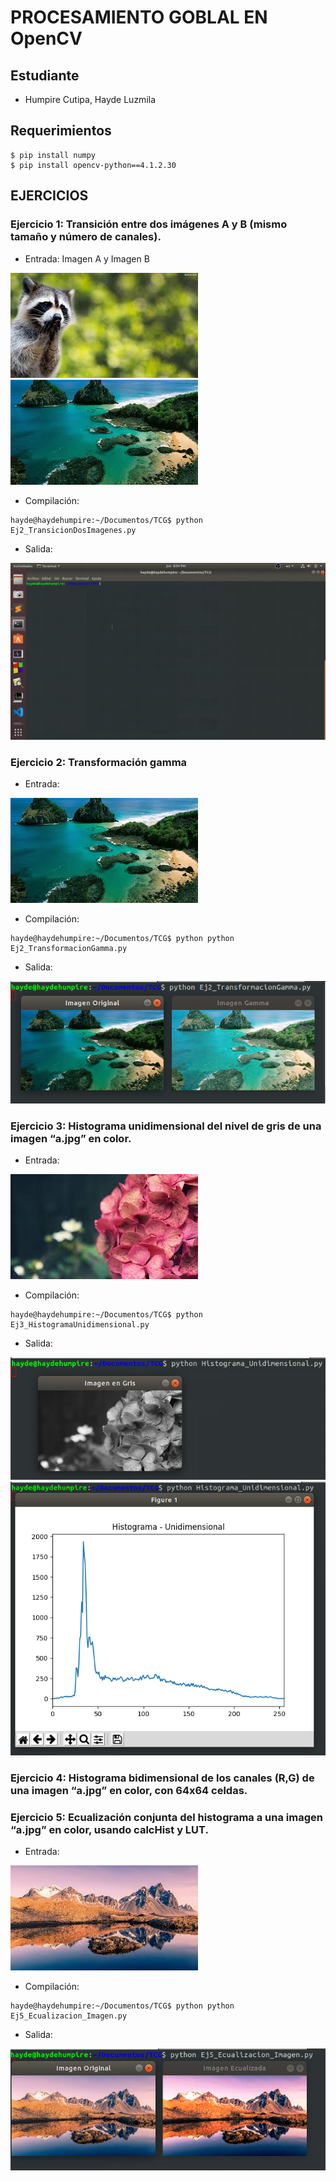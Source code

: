 # PROCESAMIENTO GOBLAL EN OpenCV
## Estudiante
- Humpire Cutipa, Hayde Luzmila

## Requerimientos
```terminal
$ pip install numpy
$ pip install opencv-python==4.1.2.30
```
## EJERCICIOS

### Ejercicio 1: Transición entre dos imágenes A y B (mismo tamaño y número de canales).

- Entrada: Imagen A y Imagen B

![](Entrada/imagen1.jpg)
![](Entrada/imagen2.jpg)

- Compilación:

```terminal
hayde@haydehumpire:~/Documentos/TCG$ python Ej2_TransicionDosImagenes.py
```

- Salida:

![](Salida/ejercicio3.gif)


### Ejercicio 2: Transformación gamma
- Entrada: 

![](Entrada/imagen2.jpg)

- Compilación:

```terminal
hayde@haydehumpire:~/Documentos/TCG$ python python Ej2_TransformacionGamma.py 
```

- Salida:

![](Salida/resultado02.png)


### Ejercicio 3: Histograma unidimensional del nivel de gris de una imagen “a.jpg” en color. 

- Entrada: 

![](Entrada/imagen3.jpg)

- Compilación:

```terminal
hayde@haydehumpire:~/Documentos/TCG$ python Ej3_HistogramaUnidimensional.py
```

- Salida:

![](Salida/ejercicio3_1.png)
![](Salida/imagen3_2.png)


### Ejercicio 4: Histograma bidimensional de los canales (R,G) de una imagen “a.jpg” en color, con 64x64 celdas. 

### Ejercicio 5: Ecualización conjunta del histograma a una imagen “a.jpg” en color, usando calcHist y LUT.

- Entrada: 

![](Entrada/imagen4.jpg)

- Compilación:

```terminal
hayde@haydehumpire:~/Documentos/TCG$ python python Ej5_Ecualizacion_Imagen.py 
```

- Salida:

![](Salida/resultado05.png)

